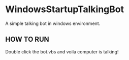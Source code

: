 # WindowsStartupTalkingBot
A simple talking bot in windows environment.
<h2> HOW TO RUN </h2>
Double click the bot.vbs and voila computer is talking!
